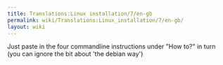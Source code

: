 ```yaml
---
title: Translations:Linux installation/7/en-gb
permalink: wiki/Translations:Linux_installation/7/en-gb/
layout: wiki
---
```


Just paste in the four commandline instructions under "How to?" in turn
(you can ignore the bit about 'the debian way')
